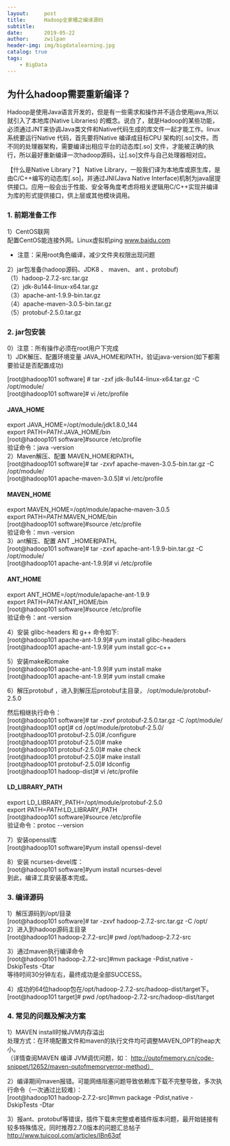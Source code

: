 ```yaml
---
layout:     post
title:      Hadoop全家桶之编译源码
subtitle:   
date:       2019-05-22
author:     zwilpan
header-img: img/bigdatalearning.jpg
catalog: true
tags:
    - BigData
---
```


 ## 为什么hadoop需要重新编译？

Hadoop是使用Java语言开发的，但是有一些需求和操作并不适合使用java,所以就引入了本地库(Native Libraries) 的概念。说白了，就是Hadoop的某些功能，必须通过JNT来协调Java类文件和Native代码生成的库文件一起才能工作。linux系统要运行Native 代码，首先要将Native 编译成目标CPU 架构的[.so]文件。而不同的处理器架构，需要编译出相应平台的动态库[.so] 文件，才能被正确的执行，所以最好重新编译一次hadoop源码，让[.so]文件与自己处理器相对应。

【什么是Native Library？】 
Native Library，一般我们译为本地库或原生库，是由C/C++编写的动态库[.so]，并通过JNI(Java Native Interface)机制为java层提供接口。应用一般会出于性能、安全等角度考虑将相关逻辑用C/C++实现并编译为库的形式提供接口，供上层或其他模块调用。

### 1. 前期准备工作  

1）CentOS联网   
配置CentOS能连接外网。Linux虚拟机ping www.baidu.com   
+ 注意：采用root角色编译，减少文件夹权限出现问题

2）jar包准备(hadoop源码、JDK8 、 maven、 ant 、protobuf)  
（1）hadoop-2.7.2-src.tar.gz  
（2）jdk-8u144-linux-x64.tar.gz  
（3）apache-ant-1.9.9-bin.tar.gz  
（4）apache-maven-3.0.5-bin.tar.gz  
（5）protobuf-2.5.0.tar.gz  

### 2. jar包安装  
0）注意：所有操作必须在root用户下完成  
1）JDK解压、配置环境变量 JAVA_HOME和PATH，验证java-version(如下都需要验证是否配置成功)  

[root@hadoop101 software] # tar -zxf    jdk-8u144-linux-x64.tar.gz -C /opt/module/  
[root@hadoop101 software]# vi /etc/profile  

#### JAVA_HOME
export JAVA_HOME=/opt/module/jdk1.8.0_144  
export PATH=$PATH:$JAVA_HOME/bin  
[root@hadoop101 software]#source /etc/profile  
验证命令：java -version  
2）Maven解压、配置  MAVEN_HOME和PATH。  
[root@hadoop101 software]# tar -zxvf   apache-maven-3.0.5-bin.tar.gz -C /opt/module/  
[root@hadoop101 apache-maven-3.0.5]#  vi /etc/profile  

#### MAVEN_HOME
export MAVEN_HOME=/opt/module/apache-maven-3.0.5  
export PATH=$PATH:$MAVEN_HOME/bin  
[root@hadoop101 software]#source /etc/profile  
验证命令：mvn -version  
3）ant解压、配置  ANT _HOME和PATH。  
[root@hadoop101 software]# tar -zxvf   apache-ant-1.9.9-bin.tar.gz -C /opt/module/  
[root@hadoop101 apache-ant-1.9.9]# vi /etc/profile  

#### ANT_HOME
export ANT_HOME=/opt/module/apache-ant-1.9.9  
export PATH=$PATH:$ANT_HOME/bin  
[root@hadoop101 software]#source /etc/profile  
验证命令：ant -version  

4）安装  glibc-headers 和  g++  命令如下:   
[root@hadoop101 apache-ant-1.9.9]# yum install   glibc-headers
[root@hadoop101 apache-ant-1.9.9]# yum install gcc-c++  

5）安装make和cmake  
[root@hadoop101 apache-ant-1.9.9]# yum install make  
[root@hadoop101 apache-ant-1.9.9]# yum install cmake  

6）解压protobuf ，进入到解压后protobuf主目录，  /opt/module/protobuf-2.5.0  

然后相继执行命令：  
[root@hadoop101 software]# tar -zxvf protobuf-2.5.0.tar.gz -C /opt/module/  
[root@hadoop101 opt]# cd /opt/module/protobuf-2.5.0/  
[root@hadoop101 protobuf-2.5.0]#./configure   
[root@hadoop101 protobuf-2.5.0]# make   
[root@hadoop101 protobuf-2.5.0]# make check   
[root@hadoop101 protobuf-2.5.0]# make install   
[root@hadoop101 protobuf-2.5.0]# ldconfig   
[root@hadoop101 hadoop-dist]# vi /etc/profile  

#### LD_LIBRARY_PATH
export LD_LIBRARY_PATH=/opt/module/protobuf-2.5.0  
export PATH=$PATH:$LD_LIBRARY_PATH  
[root@hadoop101 software]#source /etc/profile  
验证命令：protoc --version  

7）安装openssl库  
[root@hadoop101 software]#yum install openssl-devel  

8）安装 ncurses-devel库：  
[root@hadoop101 software]#yum install ncurses-devel  
到此，编译工具安装基本完成。  

### 3. 编译源码  
1）解压源码到/opt/目录  
[root@hadoop101 software]# tar -zxvf   hadoop-2.7.2-src.tar.gz -C /opt/  
2）进入到hadoop源码主目录  
[root@hadoop101 hadoop-2.7.2-src]# pwd
/opt/hadoop-2.7.2-src  

3）通过maven执行编译命令  
[root@hadoop101 hadoop-2.7.2-src]#mvn package -Pdist,native -DskipTests -Dtar  
等待时间30分钟左右，最终成功是全部SUCCESS。
 
4）成功的64位hadoop包在/opt/hadoop-2.7.2-src/hadoop-dist/target下。
[root@hadoop101 target]# pwd
/opt/hadoop-2.7.2-src/hadoop-dist/target

### 4. 常见的问题及解决方案  
1）MAVEN install时候JVM内存溢出  
处理方式：在环境配置文件和maven的执行文件均可调整MAVEN_OPT的heap大小。    
（详情查阅MAVEN 编译 JVM调优问题，如：  http://outofmemory.cn/code-snippet/12652/maven-outofmemoryerror-method）

2）编译期间maven报错。可能网络阻塞问题导致依赖库下载不完整导致，多次执行命令（一次通过比较难）：  
[root@hadoop101 hadoop-2.7.2-src]#mvn package -Pdist,native -DskipTests -Dtar

3）报ant、protobuf等错误，插件下载未完整或者插件版本问题，最开始链接有较多特殊情况，同时推荐2.7.0版本的问题汇总帖子   http://www.tuicool.com/articles/IBn63qf
